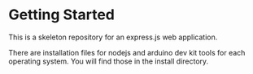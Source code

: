 # Getting Started

This is a skeleton repository for an express.js web application.

There are installation files for nodejs and arduino dev kit tools for each operating system. You will find those in the install directory.
